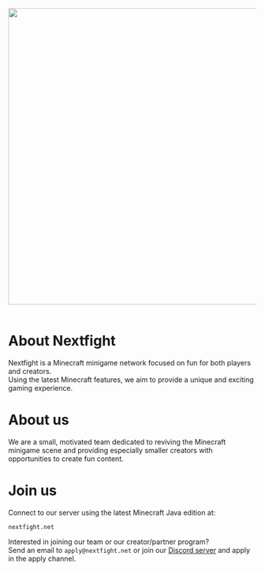 <div align="center">
  <img src="https://github.com/NextFightNetwork/.github/assets/114857048/8331ffa6-0a13-4770-90ed-556b6fe6b586" width="600px"><br>
</div>  
<br>

# About Nextfight
Nextfight is a Minecraft minigame network focused on fun for both players and creators.  
Using the latest Minecraft features, we aim to provide a unique and exciting gaming experience.

# About us
We are a small, motivated team dedicated to reviving the Minecraft minigame scene and providing especially smaller creators with opportunities to create fun content.

# Join us
Connect to our server using the latest Minecraft Java edition at:  
```
nextfight.net
```
Interested in joining our team or our creator/partner program?  
Send an email to `apply@nextfight.net` or join our [Discord server](https://discord.gg/nextfight) and apply in the apply channel.

